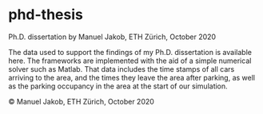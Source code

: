 # phd-thesis
Ph.D. dissertation by Manuel Jakob, ETH Zürich, October 2020

The data used to support the findings of my Ph.D. dissertation is available here. The frameworks are implemented with the aid of a simple numerical solver such as Matlab. That data includes the time stamps of all cars arriving to the area, and the times they leave the area after parking, as well as the parking occupancy in the area at the start of our simulation.

© Manuel Jakob, ETH Zürich, October 2020
